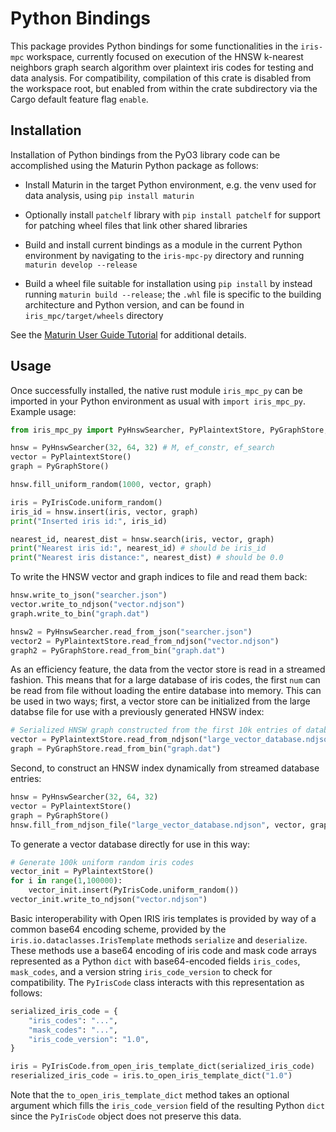 # Python Bindings

This package provides Python bindings for some functionalities in the `iris-mpc` workspace, currently focused on execution of the HNSW k-nearest neighbors graph search algorithm over plaintext iris codes for testing and data analysis.  For compatibility, compilation of this crate is disabled from the workspace root, but enabled from within the crate subdirectory via the Cargo default feature flag `enable`.

## Installation

Installation of Python bindings from the PyO3 library code can be accomplished using the Maturin Python package as follows:

- Install Maturin in the target Python environment, e.g. the venv used for data analysis, using `pip install maturin`

- Optionally install `patchelf` library with `pip install patchelf` for support for patching wheel files that link other shared libraries

- Build and install current bindings as a module in the current Python environment by navigating to the `iris-mpc-py` directory and running `maturin develop --release`

- Build a wheel file suitable for installation using `pip install` by instead running `maturin build --release`; the `.whl` file is specific to the building architecture and Python version, and can be found in `iris_mpc/target/wheels` directory

See the [Maturin User Guide Tutorial](https://www.maturin.rs/tutorial#build-and-install-the-module-with-maturin-develop) for additional details.

## Usage

Once successfully installed, the native rust module `iris_mpc_py` can be imported in your Python environment as usual with `import iris_mpc_py`.  Example usage:

```python
from iris_mpc_py import PyHnswSearcher, PyPlaintextStore, PyGraphStore, PyIrisCode

hnsw = PyHnswSearcher(32, 64, 32) # M, ef_constr, ef_search
vector = PyPlaintextStore()
graph = PyGraphStore()

hnsw.fill_uniform_random(1000, vector, graph)

iris = PyIrisCode.uniform_random()
iris_id = hnsw.insert(iris, vector, graph)
print("Inserted iris id:", iris_id)

nearest_id, nearest_dist = hnsw.search(iris, vector, graph)
print("Nearest iris id:", nearest_id) # should be iris_id
print("Nearest iris distance:", nearest_dist) # should be 0.0
```

To write the HNSW vector and graph indices to file and read them back:

```python
hnsw.write_to_json("searcher.json")
vector.write_to_ndjson("vector.ndjson")
graph.write_to_bin("graph.dat")

hnsw2 = PyHnswSearcher.read_from_json("searcher.json")
vector2 = PyPlaintextStore.read_from_ndjson("vector.ndjson")
graph2 = PyGraphStore.read_from_bin("graph.dat")
```

As an efficiency feature, the data from the vector store is read in a streamed fashion.  This means that for a large database of iris codes, the first `num` can be read from file without loading the entire database into memory.  This can be used in two ways; first, a vector store can be initialized from the large databse file for use with a previously generated HNSW index:

```python
# Serialized HNSW graph constructed from the first 10k entries of database file
vector = PyPlaintextStore.read_from_ndjson("large_vector_database.ndjson", 10000)
graph = PyGraphStore.read_from_bin("graph.dat")
```

Second, to construct an HNSW index dynamically from streamed database entries:

```python
hnsw = PyHnswSearcher(32, 64, 32)
vector = PyPlaintextStore()
graph = PyGraphStore()
hnsw.fill_from_ndjson_file("large_vector_database.ndjson", vector, graph, 10000)
```

To generate a vector database directly for use in this way:

```python
# Generate 100k uniform random iris codes
vector_init = PyPlaintextStore()
for i in range(1,100000):
	vector_init.insert(PyIrisCode.uniform_random())
vector_init.write_to_ndjson("vector.ndjson")
```

Basic interoperability with Open IRIS iris templates is provided by way of a common base64 encoding scheme, provided by the `iris.io.dataclasses.IrisTemplate` methods `serialize` and `deserialize`.  These methods use a base64 encoding of iris code and mask code arrays represented as a Python `dict` with base64-encoded fields `iris_codes`, `mask_codes`, and a version string `iris_code_version` to check for compatibility.  The `PyIrisCode` class interacts with this representation as follows:

```python
serialized_iris_code = {
	"iris_codes": "...",
	"mask_codes": "...",
	"iris_code_version": "1.0",
}

iris = PyIrisCode.from_open_iris_template_dict(serialized_iris_code)
reserialized_iris_code = iris.to_open_iris_template_dict("1.0")
```

Note that the `to_open_iris_template_dict` method takes an optional argument which fills the `iris_code_version` field of the resulting Python `dict` since the `PyIrisCode` object does not preserve this data.
